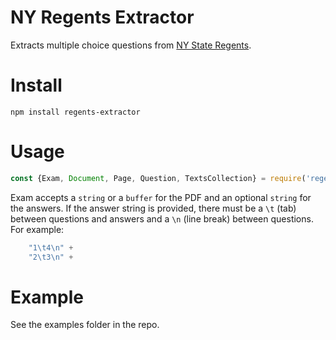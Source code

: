 # NY Regents Extractor

Extracts multiple choice questions from [NY State Regents](https://www.nysedregents.org/). 

# Install

```shell script
npm install regents-extractor
```

# Usage

```js
const {Exam, Document, Page, Question, TextsCollection} = require('regents-extractor');
```

Exam accepts a `string` or a `buffer` for the PDF and an optional `string` for the answers. If the answer string is provided, there must be a `\t` (tab) between questions and answers and a `\n` (line break) between questions. For example:

```js
    "1\t4\n" +
    "2\t3\n" +
```

# Example 

See the examples folder in the repo. 
